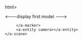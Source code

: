 
html>
<head>
  <script src="https://aframe.io/releases/0.6.0/aframe.min.js"></script>

  <script src="https://jeromeetienne.github.io/AR.js/aframe/build/aframe-ar.js"></script>
</head>
<body style='margin : 0px; overflow: hidden;'>
    <a-scene embedded arjs='trackingMethod: best; debugUIEnabled:false'>
        <a-assets>
            <a-asset-item id="tree-model" src="https://raw.githubusercontent.com/pavel4701/pattern-marker./master/kok2.dae" crossOrigin="anonymous"></a-asset-item>
            <a-asset-item id="text-model" src="https://raw.githubusercontent.com/pavel4701/pattern-marker./master/kok.dae" crossOrigin="anonymous"></a-asset-item>
       </a-assets>
        <a-marker preset='custom' type='pattern' url='https://raw.githubusercontent.com/pavel4701/pattern-marker./master/pattern-marker%20(6).patt'>
<---display first model     --->
<a-entity collada-model="#tree-model"></a-entity>

         </a-marker>
         <a-entity camera></a-entity>
    </a-scene>
</body>
</html>
